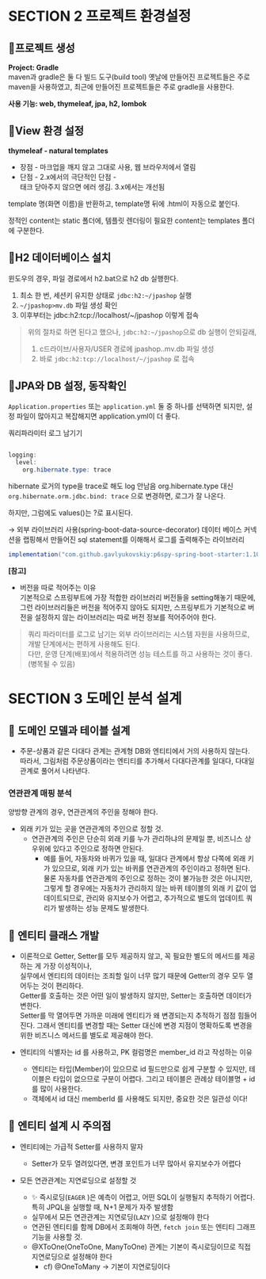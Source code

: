 # SECTION 2 프로젝트 환경설정

## 💠프로젝트 생성

**Project: Gradle**  
maven과 gradle은 둘 다 빌드 도구(build tool)
옛날에 만들어진 프로젝트들은 주로 maven을 사용하였고, 최근에 만들어진 프로젝트들은 주로 gradle을 사용한다.

**사용 기능: web, thymeleaf, jpa, h2, lombok**  

## 💠View 환경 설정

**thymeleaf - natural templates**   

* 장점 - 마크업을 깨지 않고 그대로 사용, 웹 브라우저에서 열림   
* 단점 - 2.x에서의 극단적인 단점 - <br>태크 닫아주지 않으면 에러 생김. 3.x에서는 개선됨

template 명(화면 이름)을 반환하고, template명 뒤에 .html이 자동으로 붙인다.

정적인 content는 static 폴더에, 템플릿 렌더링이 필요한 content는 templates 폴더에 구분한다.

## 💠H2 데이터베이스 설치
윈도우의 경우, 파일 경로에서 h2.bat으로 h2 db 실행한다.

1. 최소 한 번, 세션키 유지한 상태로 `jdbc:h2:~/jpashop` 실행
2. `~/jpashop>mv.db` 파일 생성 확인
3. 이후부터는 jdbc:h2:tcp://localhost/~/jpashop 이렇게 접속

> 위의 절차로 하면 된다고 했으나, `jdbc:h2:~/jpashop`으로 db 실행이 안되길래,   
> 1. c드라이브/사용자/USER 경로에 jpashop..mv.db 파일 생성
> 2. 바로 `jdbc:h2:tcp://localhost/~/jpashop` 로 접속

## 💠JPA와 DB 설정, 동작확인
`Application.properties` 또는 `application.yml` 둘 중 하나를 선택하면 되지만, 설정 파일이 많아지고 복잡해지면 application.yml이 더 좋다.

쿼리파라미터 로그 남기기
```java

logging:
  level:
    org.hibernate.type: trace
```
hibernate 로거의 type을 trace로 해도 log 안남음
org.hibernate.type 대신 `org.hibernate.orm.jdbc.bind: trace` 으로 변경하면, 로그가 잘 나온다.

하지만, 그럼에도 values()는 ?로 표시된다.

→ 외부 라이브러리 사용(spring-boot-data-source-decorator)
데이터 베이스 커넥션을 랩핑해서 만들어진 sql statement를 이해해서 로그를 출력해주는 라이브러리

```java
implementation("com.github.gavlyukovskiy:p6spy-spring-boot-starter:1.10.0")
```
**[참고]**  
* 버전을 따로 적어주는 이유    
기본적으로 스프링부트에 가장 적합한 라이브러리 버전들을 setting해놓기 때문에,    
그런 라이브러리들은 버전을 적어주지 않아도 되지만, 스프링부트가 기본적으로 버전을 설정하지 않는 라이브러리는 따로 버전 정보를 적어주어야 한다.


> 쿼리 파라미터를 로그로 남기는 외부 라이브러리는 시스템 자원을 사용하므로, 개발 단계에서는 편하게 사용해도 된다.   
> 다만, 운영 단계(배포)에서 적용하려면 성능 테스트를 하고 사용하는 것이 좋다. (병목될 수 있음)


# SECTION 3 도메인 분석 설계

## 💠 도메인 모델과 테이블 설계
* 주문-상품과 같은 다대다 관계는 관계형 DB와 엔티티에서 거의 사용하지 않는다.   
따라서, 그림처럼 주문상품이라는 엔티티를 추가해서 다대다관계를 일대다, 다대일 관계로 풀어서 나타낸다.


### 연관관계 매핑 분석
양방향 관계의 경우, 연관관계의 주인을 정해야 한다.


* 외래 키가 있는 곳을 연관관계의 주인으로 정할 것.
    * 연관관계의 주인은 단순히 외래 키를 누가 관리하냐의 문제일 뿐, 비즈니스 상 우위에 있다고 주인으로 정하면 안된다.
        * 예를 들어, 자동차와 바퀴가 있을 때, 일대다 관계에서 항상 다쪽에 외래 키가 있으므로, 외래 키가 있는 바퀴를 연관관계의 주인이라고 정하면 된다. 물론 자동차를 연관관계의 주인으로 정하는 것이 불가능한 것은 아니지만, 그렇게 할 경우에는 자동차가 관리하지 않는 바퀴 테이블의 외래 키 값이 업데이트되므로, 관리와 유지보수가 어렵고, 추가적으로 별도의 업데이트 쿼리가 발생하는 성능 문제도 발생한다.


## 💠 엔티티 클래스 개발

* 이론적으로 Getter, Setter를 모두 제공하지 않고, 꼭 필요한 별도의 메서드를 제공하는 게 가장 이성적이나,   
실무에서 엔티티의 데이터는 조죄할 일이 너무 많기 때문에 Getter의 경우 모두 열어두는 것이 편리하다.  
  Getter를 호출하는 것은 어떤 일이 발생하지 않지만, Setter는 호출하면 데이터가 변한다.  
Setter를 막 열어두면 가까운 미래에 엔티티가 왜 변경되는지 추적하기 점점 힘들어진다. 그래서 엔티티를 변경할 때는 Setter 대신에 변경 지점이 명확하도록 변경을 위한 비즈니스 메서드를 별도로 제공해야 한다.


* 엔티티의 식별자는 id 를 사용하고, PK 컬럼명은 member_id 라고 작성하는 이유   
    * 엔티티는 타입(Member)이 있으므로 id 필드만으로 쉽게 구분할 수 있지만, 테이블은 타입이 없으므로 구분이 어렵다.
그리고 테이블은 관례상 테이블명 + id 를 많이 사용한다.   
    * 객체에서 id 대신 memberId 를 사용해도 되지만, 중요한 것은 일관성 이다!

## 💠 엔티티 설계 시 주의점

- 엔티티에는 가급적 Setter를 사용하지 말자
    - Setter가 모두 열려있다면, 변경 포인트가 너무 많아서 유지보수가 어렵다


- 모든 연관관계는 지연로딩으로 설정할 것
    - ✨ 즉시로딩(`EAGER` )은 예측이 어렵고, 어떤 SQL이 실행될지 추적하기 어렵다. 특히 JPQL을 실행할 때, N+1 문제가 자주 발생함
    - 실무에서 모든 연관관계는 지연로딩(`LAZY` )으로 설정해야 한다
    - 연관된 엔티티를 함께 DB에서 조회해야 하면, `fetch join` 또는 엔티티 그래프 기능을 사용할 것.
    - @XToOne(OneToOne, ManyToOne) 관계는 기본이 즉시로딩이므로 직접 지연로딩으로 설정해야 한다
        - cf) @OneToMany → 기본이 지연로딩이다